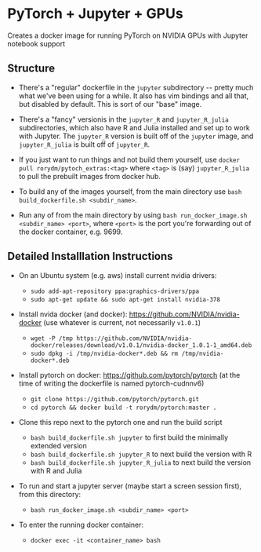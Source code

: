 # PyTorch + Jupyter + GPUs

Creates a docker image for running PyTorch on NVIDIA GPUs with Jupyter notebook support

## Structure

- There's a "regular" dockerfile in the `jupyter` subdirectory -- pretty much what we've been using for a while.  It also has vim bindings and all that, but disabled by default.  This is sort of our "base" image.

- There's a "fancy" versionis in the `jupyter_R` and `jupyter_R_julia` subdirectories, which also have R and Julia installed and set up to work with Jupyter.  The `jupyter_R` version is built off of the `jupyter` image, and `jupyter_R_julia` is built off of `jupyter_R`.

- If you just want to run things and not build them yourself, use `docker pull rorydm/pytoch_extras:<tag>` where `<tag>` is (say) `jupyter_R_julia` to pull the prebuilt images from docker hub.

- To build any of the images yourself, from the main directory use `bash build_dockerfile.sh <subdir_name>`.

- Run any of from the main directory by using `bash run_docker_image.sh <subdir_name> <port>`, where `<port>` is the port you're forwarding out of the docker container, e.g. 9699.


## Detailed Installlation Instructions
- On an Ubuntu system (e.g. aws) install current nvidia drivers:
  - `sudo add-apt-repository ppa:graphics-drivers/ppa`
  - `sudo apt-get update && sudo apt-get install nvidia-378`

- Install nvida docker (and docker): https://github.com/NVIDIA/nvidia-docker (use whatever is current, not necessarily `v1.0.1`)
  - `wget -P /tmp https://github.com/NVIDIA/nvidia-docker/releases/download/v1.0.1/nvidia-docker_1.0.1-1_amd64.deb`
  - `sudo dpkg -i /tmp/nvidia-docker*.deb && rm /tmp/nvidia-docker*.deb`

- Install pytorch on docker: https://github.com/pytorch/pytorch (at the time of writing the dockerfile is named pytorch-cudnnv6)
  - `git clone https://github.com/pytorch/pytorch.git`
  - `cd pytorch && docker build -t rorydm/pytorch:master .`

- Clone this repo next to the pytorch one and run the build script
  - `bash build_dockerfile.sh jupyter` to first build the minimally extended version
  - `bash build_dockerfile.sh jupyter_R` to next build the version with R
  - `bash build_dockerfile.sh jupyter_R_julia` to next build the version with R and Julia

- To run and start a jupyter server (maybe start a screen session first), from this directory:
  - `bash run_docker_image.sh <subdir_name> <port>`

- To enter the running docker container:
  - `docker exec -it <container_name> bash`
